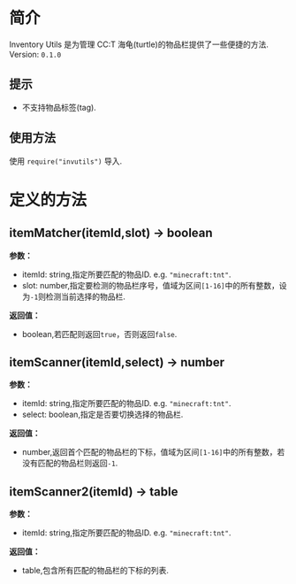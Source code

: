 # 简介
Inventory Utils 是为管理 CC:T 海龟(turtle)的物品栏提供了一些便捷的方法.<br>
Version: `0.1.0`

## 提示
- 不支持物品标签(tag).

## 使用方法
使用 `require("invutils")` 导入.

# 定义的方法<br>
## itemMatcher(itemId,slot) -> boolean
**参数：**
- itemId: string,指定所要匹配的物品ID. e.g. `"minecraft:tnt"`.
- slot: number,指定要检测的物品栏序号，值域为区间`[1-16]`中的所有整数，设为`-1`则检测当前选择的物品栏.

**返回值：**
- boolean,若匹配则返回`true`，否则返回`false`.


## itemScanner(itemId,select) -> number
**参数：**
- itemId: string,指定所要匹配的物品ID. e.g. `"minecraft:tnt"`.
- select: boolean,指定是否要切换选择的物品栏.

**返回值：**
- number,返回首个匹配的物品栏的下标，值域为区间`[1-16]`中的所有整数，若没有匹配的物品栏则返回`-1`.



## itemScanner2(itemId) -> table
**参数：**
- itemId: string,指定所要匹配的物品ID. e.g. `"minecraft:tnt"`.

**返回值：**
- table,包含所有匹配的物品栏的下标的列表.
